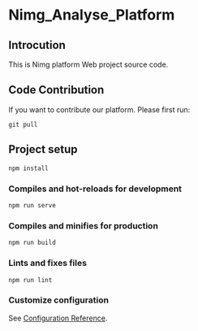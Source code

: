 # Nimg_Analyse_Platform

## Introcution
This is Nimg platform Web project source code.

## Code Contribution
If you want to contribute our platform. Please first run:
```
git pull
```


## Project setup
```
npm install
```

### Compiles and hot-reloads for development
```
npm run serve
```

### Compiles and minifies for production
```
npm run build
```

### Lints and fixes files
```
npm run lint
```

### Customize configuration
See [Configuration Reference](https://cli.vuejs.org/config/).
